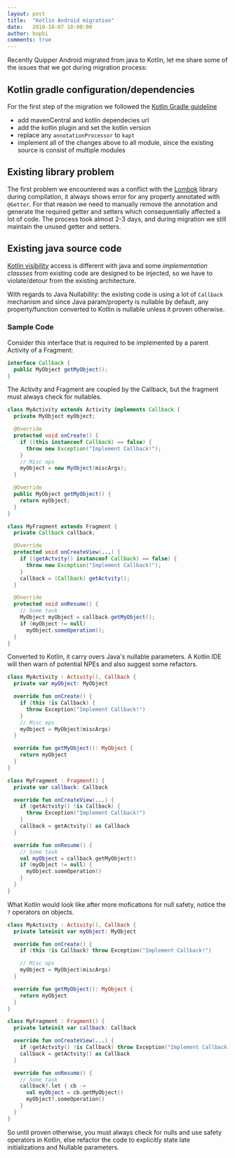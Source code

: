 ```yaml
---
layout: post
title:  "Kotlin Android migration"
date:   2018-10-07 10:00:00
author: bopbi
comments: true
---
```


Recently Quipper Android migrated from java to Kotlin, let me share some of the issues that we got during migration process:

## Kotlin gradle configuration/dependencies
For the first step of the migration we followed the [Kotlin Gradle guideline](https://kotlinlang.org/docs/reference/using-gradle.html)

- add mavenCentral and kotlin dependecies url
- add the kotlin plugin and set the kotlin version
- replace any ```annotationProcessor``` to ```kapt```
- implement all of the changes above to all module, since the existing source is consist of multiple modules

## Existing library problem
The first problem we encountered was a conflict with the [Lombok](https://projectlombok.org/) library during compilation, it always shows error for any property annotated with ```@Getter```. For that reason we need to manually remove the annotation and generate the required getter and setters which consequentially affected a lot of code. The process took almost 2-3 days, and during migration we still maintain the unused getter and setters.

## Existing java source code
[Kotlin visibility](https://kotlinlang.org/docs/reference/visibility-modifiers.html) access is different with java and some *implementation classses* from existing code are designed to be injected, so we have to violate/detour from the existing architecture.

With regards to Java Nullability: the existing code is using a lot of ```Callback``` mechanism and since Java param/property is nullable by default, any property/function converted to Kotlin is nullable unless it proven otherwise.


### Sample Code

Consider this interface that is required to be implemented by a parent Activity of a Fragment:

```java
interface Callback {
  public MyObject getMyObject();
}
```

The Activity and Fragment are coupled by the Callback, but the fragment must always check for nullables.

```java
class MyActivity extends Activity implements Callback {
  private MyObject myObject;

  @Override
  protected void onCreate() {
    if ((this instanceof Callback) == false) {
      throw new Exception("Implement Callback!");
    } 
    // Misc ops
    myObject = new MyObject(miscArgs);
  }

  @Override
  public MyObject getMyObject() {
    return myObject;
  }
}

class MyFragment extends Fragment {
  private Callback callback;

  @Override
  protected void onCreateView(...) {
    if ((getActvity() instanceof Callback) == false) {
      throw new Exception("Implement Callback!");
    }
    callback = (Callback) getActvity();
  }

  @Override
  protected void onResume() {
    // Some task
    MyObject myObject = callback.getMyObject();
    if (myObject != null)
      myObject.someOperation();
  }
}

```

Converted to Kotlin, it carry overs Java's nullable parameters. A Kotlin IDE will then warn of potential NPEs and also suggest some refactors.

```kotlin
class MyActivity : Activity(), Callback {
  private var myObject: MyObject

  override fun onCreate() {
    if (this !is Callback) {
      throw Exception("Implement Callback!")
    }
    // Misc ops
    myObject = MyObject(miscArgs)
  }

  override fun getMyObject(): MyObject {
    return myObject
  }
}

class MyFragment : Fragment() {
  private var callback: Callback

  override fun onCreateView(...) {
    if (getActvity() !is Callback) {
      throw Exception("Implement Callback!")
    }
    callback = getActvity() as Callback
  }

  override fun onResume() {
    // Some task
    val myObject = callback.getMyObject()
    if (myObject != null) {
      myObject.someOperation()
    }
  }
}

```

What Kotlin would look like after more mofications for null safety, notice the `?` operators on objects.

```kotlin
class MyActivity : Activity(), Callback {
  private lateinit var myObject: MyObject

  override fun onCreate() {
    if (this !is Callback) throw Exception("Implement Callback!")

    // Misc ops
    myObject = MyObject(miscArgs)
  }

  override fun getMyObject(): MyObject {
    return myObject
  }
}

class MyFragment : Fragment() {
  private lateinit var callback: Callback

  override fun onCreateView(...) {
    if (getActvity() !is Callback) throw Exception("Implement Callback!")
    callback = getActvity() as Callback
  }

  override fun onResume() {
    // Some task
    callback?.let { cb -> 
      val myObject = cb.getMyObject()
      myObject?.someOperation()
    }
  }
}
```

So until proven otherwise, you must always check for nulls and use safety operators in Kotlin, else refactor the code to explicitly state late initializations and Nullable parameters.
